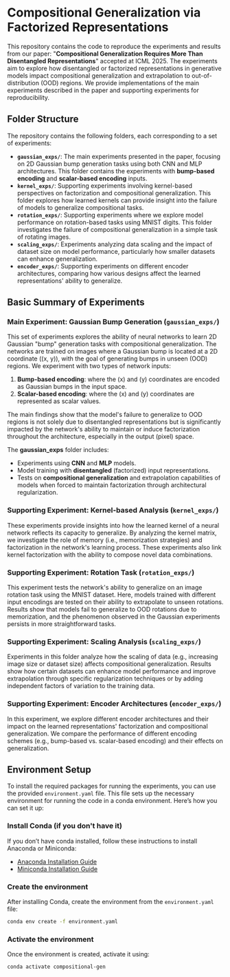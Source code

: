 # Compositional Generalization via Factorized Representations

This repository contains the code to reproduce the experiments and results from our paper: "**Compositional Generalization Requires More Than Disentangled Representations**" accepted at ICML 2025. The experiments aim to explore how disentangled or factorized representations in generative models impact compositional generalization and extrapolation to out-of-distribution (OOD) regions. We provide implementations of the main experiments described in the paper and supporting experiments for reproducibility.

## Folder Structure

The repository contains the following folders, each corresponding to a set of experiments:

- **`gaussian_exps/`**: The main experiments presented in the paper, focusing on 2D Gaussian bump generation tasks using both CNN and MLP architectures. This folder contains the experiments with **bump-based encoding** and **scalar-based encoding** inputs.
- **`kernel_exps/`**: Supporting experiments involving kernel-based perspectives on factorization and compositional generalization. This folder explores how learned kernels can provide insight into the failure of models to generalize compositional tasks.
- **`rotation_exps/`**: Supporting experiments where we explore model performance on rotation-based tasks using MNIST digits. This folder investigates the failure of compositional generalization in a simple task of rotating images.
- **`scaling_exps/`**: Experiments analyzing data scaling and the impact of dataset size on model performance, particularly how smaller datasets can enhance generalization.
- **`encoder_exps/`**: Supporting experiments on different encoder architectures, comparing how various designs affect the learned representations' ability to generalize.

## Basic Summary of Experiments

### Main Experiment: Gaussian Bump Generation (`gaussian_exps/`)
This set of experiments explores the ability of neural networks to learn 2D Gaussian "bump" generation tasks with compositional generalization. The networks are trained on images where a Gaussian bump is located at a 2D coordinate \((x, y)\), with the goal of generating bumps in unseen (OOD) regions. We experiment with two types of network inputs:
1. **Bump-based encoding**: where the \(x\) and \(y\) coordinates are encoded as Gaussian bumps in the input space.
2. **Scalar-based encoding**: where the \(x\) and \(y\) coordinates are represented as scalar values.

The main findings show that the model's failure to generalize to OOD regions is not solely due to disentangled representations but is significantly impacted by the network's ability to maintain or induce factorization throughout the architecture, especially in the output (pixel) space.

The **gaussian_exps** folder includes:
- Experiments using **CNN** and **MLP** models.
- Model training with **disentangled** (factorized) input representations.
- Tests on **compositional generalization** and extrapolation capabilities of models when forced to maintain factorization through architectural regularization.

### Supporting Experiment: Kernel-based Analysis (`kernel_exps/`)
These experiments provide insights into how the learned kernel of a neural network reflects its capacity to generalize. By analyzing the kernel matrix, we investigate the role of memory (i.e., memorization strategies) and factorization in the network's learning process. These experiments also link kernel factorization with the ability to compose novel data combinations.

### Supporting Experiment: Rotation Task (`rotation_exps/`)
This experiment tests the network's ability to generalize on an image rotation task using the MNIST dataset. Here, models trained with different input encodings are tested on their ability to extrapolate to unseen rotations. Results show that models fail to generalize to OOD rotations due to memorization, and the phenomenon observed in the Gaussian experiments persists in more straightforward tasks.

### Supporting Experiment: Scaling Analysis (`scaling_exps/`)
Experiments in this folder analyze how the scaling of data (e.g., increasing image size or dataset size) affects compositional generalization. Results show how certain datasets can enhance model performance and improve extrapolation through specific regularization techniques or by adding independent factors of variation to the training data.

### Supporting Experiment: Encoder Architectures (`encoder_exps/`)
In this experiment, we explore different encoder architectures and their impact on the learned representations' factorization and compositional generalization. We compare the performance of different encoding schemes (e.g., bump-based vs. scalar-based encoding) and their effects on generalization.

## Environment Setup

To install the required packages for running the experiments, you can use the provided `environment.yaml` file. This file sets up the necessary environment for running the code in a conda environment. Here’s how you can set it up:

### Install Conda (if you don't have it)
If you don’t have conda installed, follow these instructions to install Anaconda or Miniconda:
- [Anaconda Installation Guide](https://docs.anaconda.com/anaconda/install/)
- [Miniconda Installation Guide](https://docs.conda.io/en/latest/miniconda.html)

### Create the environment
After installing Conda, create the environment from the `environment.yaml` file:

```bash
conda env create -f environment.yaml
```

### Activate the environment
Once the environment is created, activate it using:

```bash
conda activate compositional-gen
```
